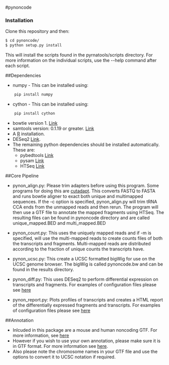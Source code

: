 #pynoncode 

### Installation

Clone this repository and then:

```bash
$ cd pynoncode/
$ python setup.py install
```

This will install the scripts found in the pyrnatools/scripts directory. For more information on the individual scripts, use the --help command after each script. 

##Dependencies
- numpy - This can be installed using:
```bash
	pip install numpy
```
- cython - This can be installed using:
```bash
	pip install cython
```
- bowtie version 1. [Link](http://bowtie-bio.sourceforge.net/index.shtml)
- samtools version: 0.1.19 or greater. [Link](http://www.htslib.org/) 
- A [R](http://www.r-project.org/) installation.
- DESeq2 [Link](http://www.bioconductor.org/packages/release/bioc/html/DESeq2.html).
- The remaining python dependencies should be installed automatically. These are:
  - pybedtools [Link](http://pythonhosted.org/pybedtools/)
  - pysam [Link](https://github.com/pysam-developers/pysam)
  - HTSeq [Link](http://www-huber.embl.de/users/anders/HTSeq/doc/overview.html)

##Core Pipeline

- pynon_align.py:
  Please trim adapters before using this program. Some programs for doing this are [cutadapt](https://code.google.com/p/cutadapt/). 
  This converts FASTQ to FASTA and runs bowtie aligner to exact both unique and multimapped sequences. If the -c option is specified, pynon_align.py will trim tRNA CCA ends from the unmapped reads and then rerun. The program will then use a GTF file to annotate the mapped fragments using HTSeq. The resulting files can be found in pynoncode directory and are called unique_mapped.BED and multi_mapped.BED

- pynon_count.py:
  This uses the uniquely mapped reads and if -m is specified, will use the multi-mapped reads to create counts files of both the transcripts and fragments. 
  Multi-mapped reads are distributed according to the fraction of unique counts the transcripts have.

- pynon_ucsc.py:
  This create a UCSC formatted bigWig for use on the UCSC genome browser. The bigWig is called pynoncode.bw and can be found in the results directory.

- pynon_diff.py:
  This uses DESeq2 to perform differential expression on transcripts and fragments. 
  For examples of configuration files please see [here](https://github.com/pdl30/pynoncode/tree/master/configuration_examples)

- pynon_report.py:
  Plots profiles of transcripts and creates a HTML report of the differentially expressed fragments and transcripts. 
  For examples of configuration files please see [here](https://github.com/pdl30/pynoncode/tree/master/configuration_examples)

##Annotation

- Inlcuded in this package are a mouse and human noncoding GTF. For more information, see [here](https://github.com/pdl30/pynoncode/tree/master/pynoncode/data)
- However if you wish to use your own annotation, please make sure it is in GTF format. For more information see [here](http://www.ensembl.org/info/website/upload/gff.html).
- Also please note the chromosome names in your GTF file and use the options to convert it to UCSC notation if required. 
